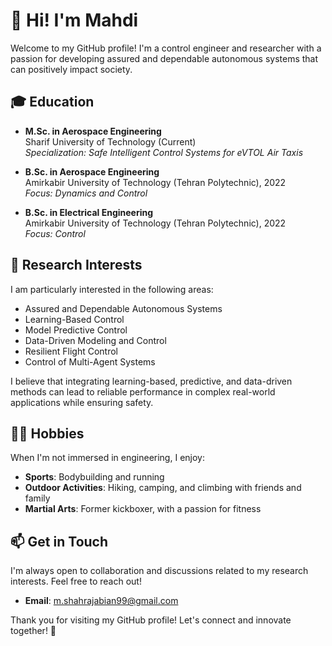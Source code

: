 # 👋 Hi! I'm Mahdi  

Welcome to my GitHub profile! I'm a control engineer and researcher with a passion for developing assured and dependable autonomous systems that can positively impact society.   

## 🎓 Education  

- **M.Sc. in Aerospace Engineering**  
  Sharif University of Technology (Current)  
  *Specialization: Safe Intelligent Control Systems for eVTOL Air Taxis*  

- **B.Sc. in Aerospace Engineering**  
  Amirkabir University of Technology (Tehran Polytechnic), 2022  
 *Focus: Dynamics and Control*
  
- **B.Sc. in Electrical Engineering**  
  Amirkabir University of Technology (Tehran Polytechnic), 2022  
  *Focus: Control*  

## 🚀 Research Interests  

I am particularly interested in the following areas:  

- Assured and Dependable Autonomous Systems  
- Learning-Based Control  
- Model Predictive Control  
- Data-Driven Modeling and Control  
- Resilient Flight Control  
- Control of Multi-Agent Systems  

I believe that integrating learning-based, predictive, and data-driven methods can lead to reliable performance in complex real-world applications while ensuring safety.   

## 🏃‍♂️ Hobbies  

When I'm not immersed in engineering, I enjoy:  

- **Sports**: Bodybuilding and running  
- **Outdoor Activities**: Hiking, camping, and climbing with friends and family  
- **Martial Arts**: Former kickboxer, with a passion for fitness  

## 📫 Get in Touch  

I'm always open to collaboration and discussions related to my research interests. Feel free to reach out!  

- **Email**: [m.shahrajabian99@gmail.com](mailto:m.shahrajabian99@gmail.com)   

Thank you for visiting my GitHub profile! Let's connect and innovate together! 🌟
